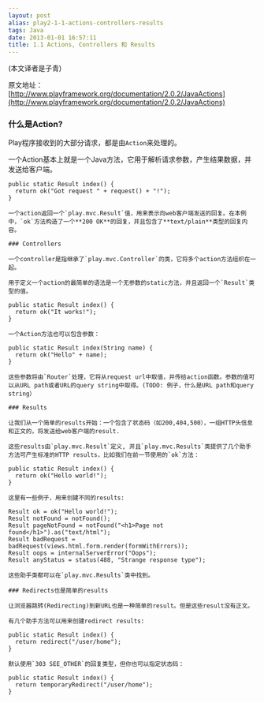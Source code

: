 ```yaml
---
layout: post
alias: play2-1-1-actions-controllers-results
tags: Java
date: 2013-01-01 16:57:11
title: 1.1 Actions, Controllers 和 Results
---
```


(本文译者是子青)

原文地址：[http://www.playframework.org/documentation/2.0.2/JavaActions](http://www.playframework.org/documentation/2.0.2/JavaActions)

### 什么是Action?

Play程序接收到的大部分请求，都是由`Action`来处理的。

一个Action基本上就是一个Java方法，它用于解析请求参数，产生结果数据，并发送给客户端。

    public static Result index() {
      return ok("Got request " + request() + "!");
    }

    一个action返回一个`play.mvc.Result`值，用来表示向web客户端发送的回复。在本例中，`ok`方法构造了一个**200 OK**的回复，并且包含了**text/plain**类型的回复内容。

    ### Controllers

    一个controller是指继承了`play.mvc.Controller`的类，它将多个action方法组织在一起。

    用于定义一个action的最简单的语法是一个无参数的static方法，并且返回一个`Result`类型的值。

    public static Result index() {
      return ok("It works!");
    }

    一个Action方法也可以包含参数：

    public static Result index(String name) {
      return ok("Hello" + name);
    }

    这些参数将由`Router`处理，它将从request url中取值，并传给action函数。参数的值可以从URL path或者URL的query string中取得。(TODO: 例子，什么是URL path和query string）

    ### Results

    让我们从一个简单的results开始：一个包含了状态码（如200,404,500），一组HTTP头信息和正文的，将发送给web客户端的result.

    这些results由`play.mvc.Result`定义, 并且`play.mvc.Results`类提供了几个助手方法可产生标准的HTTP results，比如我们在前一节使用的`ok`方法：

    public static Result index() {
      return ok("Hello world!");
    }

    这里有一些例子，用来创建不同的results:

    Result ok = ok("Hello world!");
    Result notFound = notFound();
    Result pageNotFound = notFound("<h1>Page not found</h1>").as("text/html");
    Result badRequest = badRequest(views.html.form.render(formWithErrors));
    Result oops = internalServerError("Oops");
    Result anyStatus = status(488, "Strange response type");

    这些助手类都可以在`play.mvc.Results`类中找到。

    ### Redirects也是简单的results

    让浏览器跳转(Redirecting)到新URL也是一种简单的result。但是这些result没有正文。

    有几个助手方法可以用来创建redirect results:

    public static Result index() {
      return redirect("/user/home");
    }

    默认使用`303 SEE_OTHER`的回复类型，但你也可以指定状态码：

    public static Result index() {
      return temporaryRedirect("/user/home");
    }
